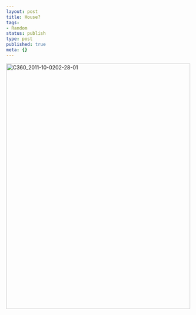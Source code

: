 ```yaml
---
layout: post
title: House?
tags:
- Random
status: publish
type: post
published: true
meta: {}
---
```

<div class='posterous_autopost'><div class='p_embed p_image_embed'> <a href="http://posterous.com/getfile/files.posterous.com/fzero/nfwd1IcdKqSlCXXnAX3j2nG30sDoFdOMirnFBpMXAtOIg2IXKcUUgmdCQVAs/C360_2011-10-0202-28-01.jpg.scaled.1000.jpg"><img alt="C360_2011-10-0202-28-01" height="667" src="http://posterous.com/getfile/files.posterous.com/fzero/qlJ44PkZymdhkQ4ryyrxk5gFBSzZvfpefsB4JjZEgjIL4WQK80FKnmjQbfAw/C360_2011-10-0202-28-01.jpg.scaled.500.jpg" width="500" /></a> </div> </div>
